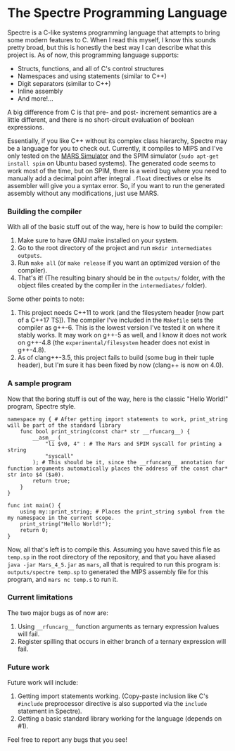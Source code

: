 # The Spectre Programming Language

Spectre is a C-like systems programming language that attempts to bring some modern features to C. When I read this myself, I know this sounds pretty broad, but this is honestly the best way I can describe what this project is. As of now, this programming language supports:

* Structs, functions, and all of C's control structures
* Namespaces and using statements (similar to C++)
* Digit separators (similar to C++)
* Inline assembly
* And more!...

A big difference from C is that pre- and post- increment semantics are a little different, and there is no short-circuit evaluation of boolean expressions.

Essentially, if you like C++ without its complex class hierarchy, Spectre may be a language for you to check out. Currently, it compiles to MIPS and I've only tested on the [MARS Simulator]( http://courses.missouristate.edu/KenVollmar/mars/) and the SPIM simulator (`sudo apt-get install spim` on Ubuntu based systems). The generated code seems to work most of the time, but on SPIM, there is a weird bug where you need to manually add a decimal point after integral `.float` directives or else its assembler will give you a syntax error. So, if you want to run the generated assembly without any modifications, just use MARS.

### Building the compiler

With all of the basic stuff out of the way, here is how to build the compiler:

1. Make sure to have GNU make installed on your system.
2. Go to the root directory of the project and run `mkdir intermediates outputs`.
3. Run `make all` (or `make release` if you want an optimized version of the compiler).
4. That's it! (The resulting binary should be in the `outputs/` folder, with the object files created by the compiler in the `intermediates/` folder).

Some other points to note:

1. This project needs C++11 to work (and the filesystem header [now part of a C++17 TS]). The compiler I've included in the `Makefile` sets the compiler as g++-6. This is the lowest version I've tested it on where it stably works. It may work on g++-5 as well, and I know it does not work on g++-4.8 (the `experimental/filesystem` header does not exist in g++-4.8).
2. As of clang++-3.5, this project fails to build (some bug in their tuple header), but I'm sure it has been fixed by now (clang++ is now on 4.0).

### A sample program

Now that the boring stuff is out of the way, here is the classic "Hello World!" program, Spectre style.

```
namespace my { # After getting import statements to work, print_string will be part of the standard library
	func bool print_string(const char* str __rfuncarg__) {
		__asm__ (
			"li $v0, 4" : # The Mars and SPIM syscall for printing a string
			"syscall"
		); # This should be it, since the __rfuncarg__ annotation for function arguments automatically places the address of the const char* str into $4 ($a0).
		return true;
	}
}

func int main() {
	using my::print_string; # Places the print_string symbol from the my namespace in the current scope.
	print_string("Hello World!");
	return 0;
}
```

Now, all that's left is to compile this. Assuming you have saved this file as `temp.sp` in the root directory of the repository, and that you have aliased `java -jar Mars_4_5.jar` as `mars`, all that is required to run this program is: `outputs/spectre temp.sp` to generated the MIPS assembly file for this program, and `mars nc temp.s` to run it.

### Current limitations

The two major bugs as of now are:

1. Using `__rfuncarg__` function arguments as ternary expression lvalues will fail.
2. Register spilling that occurs in either branch of a ternary expression will fail.

### Future work

Future work will include:

1. Getting import statements working. (Copy-paste inclusion like C's `#include` preprocessor directive is also supported via the `include` statement in Spectre).
2. Getting a basic standard library working for the language (depends on \#1).


Feel free to report any bugs that you see!



